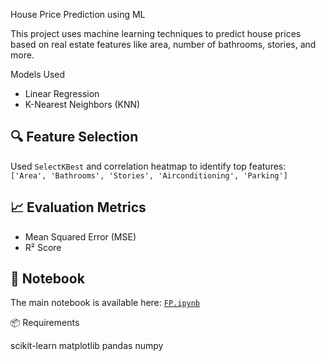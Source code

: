  House Price Prediction using ML

This project uses machine learning techniques to predict house prices based on real estate features like area, number of bathrooms, stories, and more.

 Models Used
- Linear Regression
- K-Nearest Neighbors (KNN)

## 🔍 Feature Selection
Used `SelectKBest` and correlation heatmap to identify top features:  
`['Area', 'Bathrooms', 'Stories', 'Airconditioning', 'Parking']`

## 📈 Evaluation Metrics
- Mean Squared Error (MSE)
- R² Score

## 📓 Notebook
The main notebook is available here: [`FP.ipynb`](./FP.ipynb)

 📦 Requirements

scikit-learn
matplotlib
pandas
numpy


